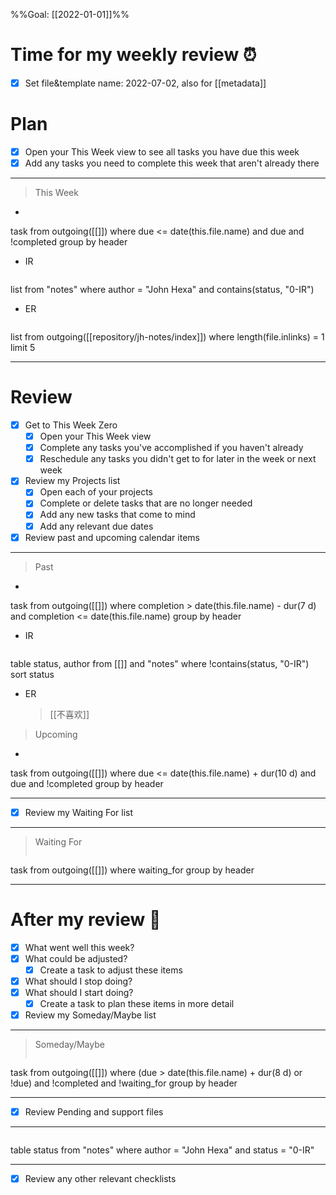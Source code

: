 %%Goal: [[2022-01-01]]%%
#  Time for my weekly review ⏰
- [x] Set file&template name: 2022-07-02, also for [[metadata]]

# Plan
- [x] Open your This Week view to see all tasks you have due this week
- [x] Add any tasks you need to complete this week that aren't already there
---
> This Week
-  ```dataview
task
from outgoing([[]])
where due <= date(this.file.name)
and due
and !completed
group by header

- IR
>  ```dataview
list
from "notes"
where author = "John Hexa"
and contains(status, "0-IR")

- ER
> ```dataview
list
from outgoing([[repository/jh-notes/index]])
where length(file.inlinks) = 1
limit 5

---
# Review
- [x] Get to This Week Zero
	- [x] Open your This Week view
	- [x] Complete any tasks you've accomplished if you haven't already
	- [x] Reschedule any tasks you didn't get to for later in the week or next week
- [x] Review my Projects list
	- [x] Open each of your projects
	- [x] Complete or delete tasks that are no longer needed
	- [x] Add any new tasks that come to mind
	- [x] Add any relevant due dates
- [x] Review past and upcoming calendar items
---
> Past
- ```dataview
task
from outgoing([[]])
where completion > date(this.file.name) - dur(7 d)
and completion <= date(this.file.name)
group by header

- IR
> ```dataview
table status, author
from [[]] and "notes"
where !contains(status, "0-IR")
sort status

- ER
	> [[不喜欢]]

> Upcoming
- ```dataview
task
from outgoing([[]])
where due <= date(this.file.name) + dur(10 d)
and due
and !completed
group by header

---
- [x] Review my Waiting For list
---
> Waiting For
> ```dataview
task
from outgoing([[]])
where waiting_for
group by header

---
# After my review 🤔
- [x] What went well this week?
- [x] What could be adjusted?
	- [x] Create a task to adjust these items
- [x] What should I stop doing?
- [x] What should I start doing?
	- [x] Create a task to plan these items in more detail
- [x] Review my Someday/Maybe list
---
> Someday/Maybe
>```dataview
task
from outgoing([[]])
where (due > date(this.file.name) + dur(8 d)
or !due)
and !completed
and !waiting_for
group by header

---
- [x] Review Pending and support files
---
>  ```dataview
table status
from "notes"
where author = "John Hexa"
and status = "0-IR"

---
- [x] Review any other relevant checklists